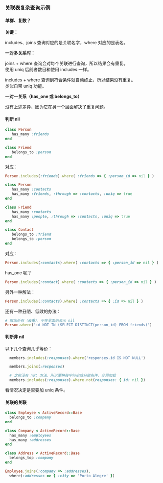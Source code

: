 ### 关联表复杂查询示例

#### 单群、复数？

**关键：**

includes、joins 查询对应的是关联名字，where 对应的是表名。

**一对多关系时：**

joins + where 查询会对每个关联进行查询，所以结果会有重复。
<br>
使用 uniq 后前者数目和使用 includes 一样。

includes + where 查询到符合条件就自动终止，所以结果没有重复。
<br>
类似自带 uniq 功能。

**一对一关系（has_one 或 belongs_to）**

没有上述差异，因为它在另一个层面解决了重复问题。

#### 判断 nil

```ruby
class Person
   has_many :friends
end

class Friend
   belongs_to :person
end
```

对应：

```ruby
Person.includes(:friends).where( :friends => { :person_id => nil } )
```

```ruby
class Person
   has_many :contacts
   has_many :friends, :through => :contacts, :uniq => true
end

class Friend
   has_many :contacts
   has_many :people, :through => :contacts, :uniq => true
end

class Contact
   belongs_to :friend
   belongs_to :person
end
```

对应：

```ruby
Person.includes(:contacts).where( :contacts => { :person_id => nil } )
```

has_one 呢？

```ruby
Person.includes(:contact).where( :contacts => { :person_id => nil } )
```

另外一种解法：

```ruby
Person.includes(:contacts).where( :contacts => { :id => nil } )
```

还有一种丑陋、低效的办法：

```ruby
# 取出所有（去重），不在里面则表示 nil
Person.where('id NOT IN (SELECT DISTINCT(person_id) FROM friends)')
```

#### 判断非 nil

以下几个查询几乎等价：

```ruby
  members.includes(:responses).where('responses.id IS NOT NULL')

  members.joins(:responses)

  # 之前没有 not 方法，所以要拼接字符串或只做条件，非预加载
  members.includes(:responses).where.not(responses: { id: nil })
```

看情况决定是否要加 uniq 条件。

#### 关联的关联

```ruby
class Employee < ActiveRecord::Base
  belongs_to :company
end

class Company < ActiveRecord::Base
  has_many :employees
  has_many :addresses
end

class Address < ActiveRecord::Base
  belongs_top :company
end
```

```ruby
Employee.joins(:company => :addresses).
  where(:addresses => { :city => 'Porto Alegre' })
```
